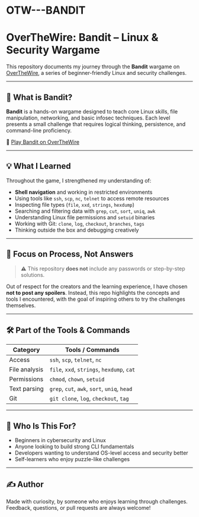 # OTW---BANDIT

# OverTheWire: Bandit – Linux & Security Wargame


This repository documents my journey through the **Bandit** wargame on [OverTheWire](https://overthewire.org/wargames/bandit/), a series of beginner-friendly Linux and security challenges.

---

## 🎯 What is Bandit?

**Bandit** is a hands-on wargame designed to teach core Linux skills, file manipulation, networking, and basic infosec techniques. Each level presents a small challenge that requires logical thinking, persistence, and command-line proficiency.

🔗 [Play Bandit on OverTheWire](https://overthewire.org/wargames/bandit/)

---

## 💡 What I Learned

Throughout the game, I strengthened my understanding of:

- **Shell navigation** and working in restricted environments
- Using tools like `ssh`, `scp`, `nc`, `telnet` to access remote resources
- Inspecting file types (`file`, `xxd`, `strings`, `hexdump`)
- Searching and filtering data with `grep`, `cut`, `sort`, `uniq`, `awk`
- Understanding Linux file permissions and `setuid` binaries
- Working with Git: `clone`, `log`, `checkout`, `branches`, `tags`
- Thinking outside the box and debugging creatively

---

## 🧠 Focus on Process, Not Answers

> ⚠️ This repository **does not** include any passwords or step-by-step solutions.

Out of respect for the creators and the learning experience, I have chosen **not to post any spoilers**. Instead, this repo highlights the concepts and tools I encountered, with the goal of inspiring others to try the challenges themselves.

---

## 🛠️ Part of the Tools & Commands

| Category       | Tools / Commands                             |
|----------------|----------------------------------------------|
| Access         | `ssh`, `scp`, `telnet`, `nc`                 |
| File analysis  | `file`, `xxd`, `strings`, `hexdump`, `cat`   |
| Permissions    | `chmod`, `chown`, `setuid`                   |
| Text parsing   | `grep`, `cut`, `awk`, `sort`, `uniq`, `head` |
| Git            | `git clone`, `log`, `checkout`, `tag`        |

---

## 📌 Who Is This For?

- Beginners in cybersecurity and Linux
- Anyone looking to build strong CLI fundamentals
- Developers wanting to understand OS-level access and security better
- Self-learners who enjoy puzzle-like challenges

---


## ✍️ Author

Made with curiosity, by someone who enjoys learning through challenges.  
Feedback, questions, or pull requests are always welcome!

